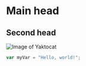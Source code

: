 # Main head
## Second head
![Image of Yaktocat](https://octodex.github.com/images/yaktocat.png)


``` javascript
var myVar = "Hello, world!";
```













